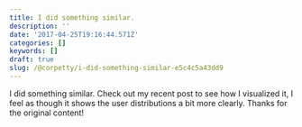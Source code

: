 ```yaml
---
title: I did something similar.
description: ''
date: '2017-04-25T19:16:44.571Z'
categories: []
keywords: []
draft: true
slug: /@corpetty/i-did-something-similar-e5c4c5a43dd9
---
```


I did something similar. Check out my recent post to see how I visualized it, I feel as though it shows the user distributions a bit more clearly. Thanks for the original content!